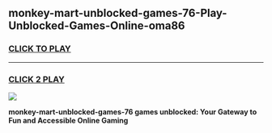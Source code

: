 
## monkey-mart-unblocked-games-76-Play-Unblocked-Games-Online-oma86
<h3>
<a href="https://premium76.site?title=monkey-mart-unblocked-games-76&ref=24A">CLICK TO PLAY</a></h3>
<hr>

<h3>
<a href="https://premium76.site?title=monkey-mart-unblocked-games-76&ref=24A">CLICK 2 PLAY</a>
  
</h3>

<a href="https://premium76.site?title=monkey-mart-unblocked-games-76&ref=24A"><img src="https://clearcache.store/games.png"></a>


**monkey-mart-unblocked-games-76 games unblocked: Your Gateway to Fun and Accessible Online Gaming**
